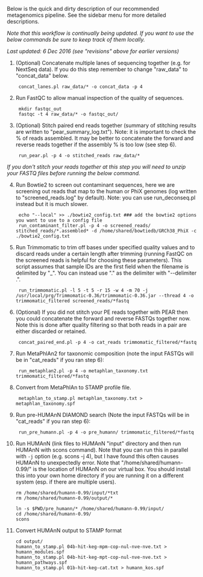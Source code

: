 Below is the quick and dirty description of our recommended metagenomics pipeline. See the sidebar menu for more detailed descriptions.  
    
_Note that this workflow is continually being updated. If you want to use the below commands be sure to keep track of them locally._   
    
_Last updated: 6 Dec 2016 (see "revisions" above for earlier versions)_   
     
    
1. (Optional) Concatenate multiple lanes of sequencing together (e.g. for NextSeq data). If you do this step remember to change "raw_data" to "concat_data" below.

        concat_lanes.pl raw_data/* -o concat_data -p 4

2. Run FastQC to allow manual inspection of the quality of sequences.

        mkdir fastqc_out
        fastqc -t 4 raw_data/* -o fastqc_out/

3. (Optional) Stitch paired end reads together (summary of stitching results are written to "pear_summary_log.txt"). Note: it is important to check the % of reads assembled. It may be better to concatenate the forward and reverse reads together if the assembly % is too low (see step 6).

        run_pear.pl -p 4 -o stitched_reads raw_data/*
  
 _If you don't stitch your reads together at this step you will need to unzip your FASTQ files before running the below command._
  
4. Run Bowtie2 to screen out contaminant sequences, here we are screening out reads that map to the human or PhiX genomes (log written to "screened_reads.log" by default). Note: you can use run_deconseq.pl instead but it is much slower.
    
        echo "--local" >> ./bowtie2_config.txt ### add the bowtie2 options you want to use to a config file
        run_contaminant_filter.pl -p 4 -o screened_reads/ stitched_reads/*.assembled* -d /home/shared/bowtiedb/GRCh38_PhiX -c ./bowtie2_config.txt
  
5. Run Trimmomatic to trim off bases under specified quality values and to discard reads under a certain length after trimming (running FastQC on the screened reads is helpful for choosing these parameters). This script assumes that sample IDs are the first field when the filename is delimited by "_". You can instead use "." as the delimiter with "--delimiter .".  

        run_trimmomatic.pl -l 5 -t 5 -r 15 -w 4 -m 70 -j /usr/local/prg/Trimmomatic-0.36/trimmomatic-0.36.jar --thread 4 -o trimmomatic_filtered screened_reads/*fastq  
  
6. (Optional) If you did not stitch your PE reads together with PEAR then you could concatenate the forward and reverse FASTQs together now. Note this is done after quality filtering so that both reads in a pair are either discarded or retained.  
   
        concat_paired_end.pl -p 4 -o cat_reads trimmomatic_filtered/*fastq 

7. Run MetaPhlAn2 for taxonomic composition (note the input FASTQs will be in "cat_reads" if you ran step 6):

        run_metaphlan2.pl -p 4 -o metaphlan_taxonomy.txt trimmomatic_filtered/*fastq
  
8. Convert from MetaPhlAn to STAMP profile file.

        metaphlan_to_stamp.pl metaphlan_taxonomy.txt > metaphlan_taxonomy.spf

9. Run pre-HUMAnN DIAMOND search (Note the input FASTQs will be in "cat_reads" if you ran step 6):

        run_pre_humann.pl -p 4 -o pre_humann/ trimmomatic_filtered/*fastq

10. Run HUMAnN (link files to HUMAnN "input" directory and then run HUMAnN with scons command). Note that you can run this in parallel with `-j` option (e.g. scons -j 4), but I have found this often causes HUMAnN to unexpectedly error. Note that "/home/shared/humann-0.99/" is the location of HUMAnN on our virtual box. You should install this into your own home directory if you are running it on a different system (esp. if there are multiple users).
  
        rm /home/shared/humann-0.99/input/*txt 
        rm /home/shared/humann-0.99/output/*
    
        ln -s $PWD/pre_humann/* /home/shared/humann-0.99/input/
        cd /home/shared/humann-0.99/
        scons
  
11. Convert HUMAnN output to STAMP format

        cd output/
        humann_to_stamp.pl 04b-hit-keg-mpm-cop-nul-nve-nve.txt > humann_modules.spf
        humann_to_stamp.pl 04b-hit-keg-mpt-cop-nul-nve-nve.txt > humann_pathways.spf
        humann_to_stamp.pl 01b-hit-keg-cat.txt > humann_kos.spf
